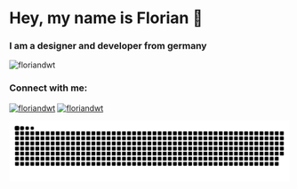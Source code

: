 <h1 align="left">Hey, my name is Florian 👋</h1>
<h3 align="left">I am a designer and developer from germany</h3>

<p align="left"> <img src="https://komarev.com/ghpvc/?username=floriandwt&label=Profile%20views&color=0e75b6&style=flat" alt="floriandwt" /> </p>

<h3 align="left">Connect with me:</h3>
<p align="left">
<a href="https://linkedin.com/in/floriandwt" target="blank"><img align="center" src="https://raw.githubusercontent.com/rahuldkjain/github-profile-readme-generator/master/src/images/icons/Social/linked-in-alt.svg" alt="floriandwt" height="30" width="40" /></a>
<a href="https://dribbble.com/floriandwt" target="blank"><img align="center" src="https://raw.githubusercontent.com/rahuldkjain/github-profile-readme-generator/master/src/images/icons/Social/dribbble.svg" alt="floriandwt" height="30" width="40" /></a>
</p>

<img src="github-user-contribution.svg"/>

<!--
**floriandwt/floriandwt** is a ✨ _special_ ✨ repository because its `README.md` (this file) appears on your GitHub profile.

Here are some ideas to get you started:

- 🔭 I’m currently working on ...
- 🌱 I’m currently learning ...
- 👯 I’m looking to collaborate on ...
- 🤔 I’m looking for help with ...
- 💬 Ask me about ...
- 📫 How to reach me: ...
- 😄 Pronouns: ...
- ⚡ Fun fact: ...
-->
